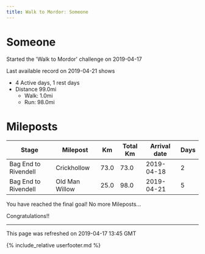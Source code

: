 ```yaml
---
title: Walk to Mordor: Someone
---
```


# Someone

Started the 'Walk to Mordor' challenge on 2019-04-17

Last available record on 2019-04-21 shows
* 4 Active days, 1 rest days
* Distance 99.0mi
  * Walk: 1.0mi
  * Run: 98.0mi

# Mileposts

| Stage | Milepost | Km | Total Km | Arrival date | Days |
|---|---|---|---|---|---|
| Bag End to Rivendell | Crickhollow | 73.0 | 73.0 | 2019-04-18 | 2 |
| Bag End to Rivendell | Old Man Willow | 25.0 | 98.0 | 2019-04-21 | 5 |

You have reached the final goal! No more Mileposts...

Congratulations!!

---
This page was refreshed on 2019-04-17 13:45 GMT

{% include_relative userfooter.md %}
